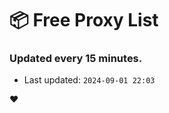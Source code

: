 # :package: Free Proxy List
### Updated every 15 minutes.

- Last updated: `2024-09-01 22:03`

:heart:
